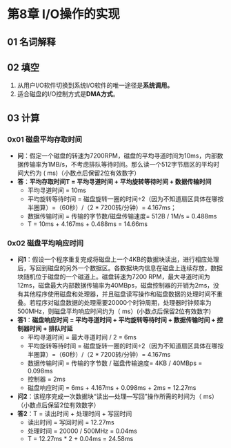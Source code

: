 # 第8章 I/O操作的实现

## 01 名词解释

## 02 填空

1. 从用户I/O软件切换到系统I/O软件的唯一途径是**系统调用。**
2. 适合磁盘的I/O控制方式是**DMA方式**。

## 03 计算

### 0x01 磁盘平均存取时间

* **问**：假定一个磁盘的转速为7200RPM，磁盘的平均寻道时间为10ms，内部数据传输率为1MB/s，不考虑排队等待时间。那么读一个512字节扇区的平均时间大约为 \(   ms\)（小数点后保留2位有效数字）
* **答**：**平均存取时间T = 平均寻道时间 + 平均旋转等待时间 + 数据传输时间**
  * 平均寻道时间 = 10ms
  * 平均旋转等待时间 = 磁盘旋转一圈的时间÷2（因为不知道扇区具体在哪按半圈算）=（60秒）/（2 \* 7200转/分钟）= 4.167ms；
  * 数据传输时间 = 传输的字节数/磁盘传输速度= 512B / 1M/s = 0.488ms
  * T = 10ms + 4.167ms + 0.488ms = 14.66ms

### 0x02 磁盘平均响应时间

* **问1**：假设一个程序重复完成将磁盘上一个4KB的数据块读出，进行相应处理后，写回到磁盘的另外一个数据区。各数据块内信息在磁盘上连续存放，数据块随机位于磁盘的一个磁道上。磁盘转速为7200 RPM，最大寻道时间为12ms，磁盘最大内部数据传输率为40MBps，磁盘控制器的开销为2ms，没有其他程序使用磁盘和处理器，并且磁盘读写操作和磁盘数据的处理时间不重叠。若程序对磁盘数据的处理需要20000个时钟周期，处理器时钟频率为500MHz，则磁盘平均响应时间约为（ ms）\(小数点后保留2位有效数字\)
* **答1**：**磁盘响应时间 = 平均寻道时间 + 平均旋转等待时间 + 数据传输时间 + 控制器时间 + 排队时延**
  * 平均寻道时间 = 最大寻道时间 / 2 = 6ms
  * 平均旋转等待时间 = 磁盘旋转一圈的时间÷2（因为不知道扇区具体在哪按半圈算）=（60秒）/（2 \* 7200转/分钟）= 4.167ms
  * 数据传输时间  = 传输的字节数 / 磁盘传输速度= 4KB / 40MBps = 0.098ms
  * 控制器 = 2ms
  * 磁盘响应时间 = 6ms + 4.167ms + 0.098ms + 2ms = 12.27ms
* **问2**：该程序完成一次数据块“读出—处理—写回”操作所需的时间为（ ms）（小数点后保留2位有效数字）
* **答2**：T = 读出时间 + 处理时间 + 写回时间
  * 读出时间 = 写回时间 = 12.27ms
  * 处理时间 = 20000 / 500MHz = 0.04ms
  * T = 12.27ms \* 2 + 0.04ms = 24.58ms



